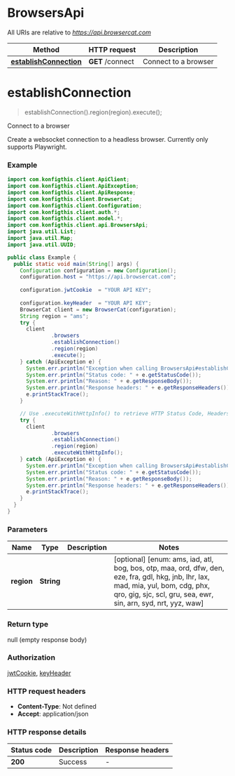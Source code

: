 # BrowsersApi

All URIs are relative to *https://api.browsercat.com*

| Method | HTTP request | Description |
|------------- | ------------- | -------------|
| [**establishConnection**](BrowsersApi.md#establishConnection) | **GET** /connect | Connect to a browser |


<a name="establishConnection"></a>
# **establishConnection**
> establishConnection().region(region).execute();

Connect to a browser

Create a websocket connection to a headless browser. Currently only supports Playwright.

### Example
```java
import com.konfigthis.client.ApiClient;
import com.konfigthis.client.ApiException;
import com.konfigthis.client.ApiResponse;
import com.konfigthis.client.BrowserCat;
import com.konfigthis.client.Configuration;
import com.konfigthis.client.auth.*;
import com.konfigthis.client.model.*;
import com.konfigthis.client.api.BrowsersApi;
import java.util.List;
import java.util.Map;
import java.util.UUID;

public class Example {
  public static void main(String[] args) {
    Configuration configuration = new Configuration();
    configuration.host = "https://api.browsercat.com";
    
    configuration.jwtCookie  = "YOUR API KEY";
    
    configuration.keyHeader  = "YOUR API KEY";
    BrowserCat client = new BrowserCat(configuration);
    String region = "ams";
    try {
      client
              .browsers
              .establishConnection()
              .region(region)
              .execute();
    } catch (ApiException e) {
      System.err.println("Exception when calling BrowsersApi#establishConnection");
      System.err.println("Status code: " + e.getStatusCode());
      System.err.println("Reason: " + e.getResponseBody());
      System.err.println("Response headers: " + e.getResponseHeaders());
      e.printStackTrace();
    }

    // Use .executeWithHttpInfo() to retrieve HTTP Status Code, Headers and Request
    try {
      client
              .browsers
              .establishConnection()
              .region(region)
              .executeWithHttpInfo();
    } catch (ApiException e) {
      System.err.println("Exception when calling BrowsersApi#establishConnection");
      System.err.println("Status code: " + e.getStatusCode());
      System.err.println("Reason: " + e.getResponseBody());
      System.err.println("Response headers: " + e.getResponseHeaders());
      e.printStackTrace();
    }
  }
}

```

### Parameters

| Name | Type | Description  | Notes |
|------------- | ------------- | ------------- | -------------|
| **region** | **String**|  | [optional] [enum: ams, iad, atl, bog, bos, otp, maa, ord, dfw, den, eze, fra, gdl, hkg, jnb, lhr, lax, mad, mia, yul, bom, cdg, phx, qro, gig, sjc, scl, gru, sea, ewr, sin, arn, syd, nrt, yyz, waw] |

### Return type

null (empty response body)

### Authorization

[jwtCookie](../README.md#jwtCookie), [keyHeader](../README.md#keyHeader)

### HTTP request headers

 - **Content-Type**: Not defined
 - **Accept**: application/json

### HTTP response details
| Status code | Description | Response headers |
|-------------|-------------|------------------|
| **200** | Success |  -  |

